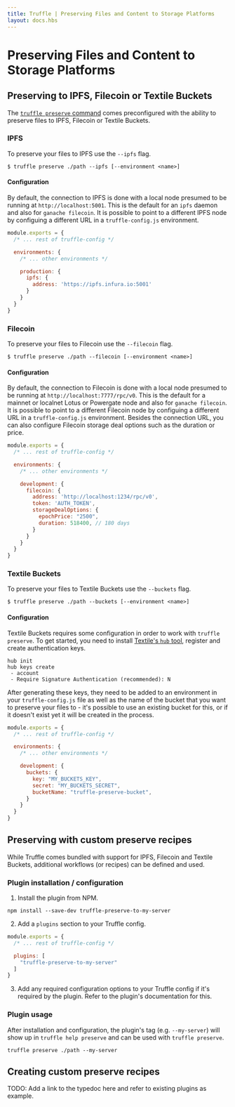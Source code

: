 ```yaml
---
title: Truffle | Preserving Files and Content to Storage Platforms
layout: docs.hbs
---
```

# Preserving Files and Content to Storage Platforms

## Preserving to IPFS, Filecoin or Textile Buckets

The [`truffle preserve` command](/docs/truffle/reference/truffle-commands#preserve) comes preconfigured with the ability to preserve files to IPFS, Filecoin or Textile Buckets.

### IPFS

To preserve your files to IPFS use the `--ipfs` flag.

```shell
$ truffle preserve ./path --ipfs [--environment <name>]
```

#### Configuration

By default, the connection to IPFS is done with a local node presumed to be running at `http://localhost:5001`. This is the default for an `ipfs` daemon and also for `ganache filecoin`. It is possible to point to a different IPFS node by configuing a different URL in a `truffle-config.js` environment.

```javascript
module.exports = {
  /* ... rest of truffle-config */

  environments: {
    /* ... other environments */

    production: {
      ipfs: {
        address: 'https://ipfs.infura.io:5001'
      }
    }
  }
}
```

### Filecoin

To preserve your files to Filecoin use the `--filecoin` flag.

```shell
$ truffle preserve ./path --filecoin [--environment <name>]
```

#### Configuration

By default, the connection to Filecoin is done with a local node presumed to be running at `http://localhost:7777/rpc/v0`. This is the default for a mainnet or localnet Lotus or Powergate node and also for `ganache filecoin`. It is possible to point to a different Filecoin node by configuing a different URL in a `truffle-config.js` environment. Besides the connection URL, you can also configure Filecoin storage deal options such as the duration or price.

```javascript
module.exports = {
  /* ... rest of truffle-config */

  environments: {
    /* ... other environments */

    development: {
      filecoin: {
        address: 'http://localhost:1234/rpc/v0',
        token: 'AUTH_TOKEN',
        storageDealOptions: {
          epochPrice: "2500",
          duration: 518400, // 180 days
        }
      }
    }
  }
}
```

### Textile Buckets

To preserve your files to Textile Buckets use the `--buckets` flag.

```shell
$ truffle preserve ./path --buckets [--environment <name>]
```

#### Configuration

Textile Buckets requires some configuration in order to work with `truffle preserve`. To get started, you need to install [Textile's `hub` tool](https://docs.textile.io/hub/), register and create authentication keys.

```shell
hub init
hub keys create
 - account
 - Require Signature Authentication (recommended): N
```

After generating these keys, they need to be added to an environment in your `truffle-config.js` file as well as the name of the bucket that you want to preserve your files to - it's possible to use an existing bucket for this, or if it doesn't exist yet it will be created in the process.

```javascript
module.exports = {
  /* ... rest of truffle-config */

  environments: {
    /* ... other environments */

    development: {
      buckets: {
        key: "MY_BUCKETS_KEY",
        secret: "MY_BUCKETS_SECRET",
        bucketName: "truffle-preserve-bucket",
      }
    }
  }
}
```

## Preserving with custom preserve recipes

While Truffle comes bundled with support for IPFS, Filecoin and Textile Buckets, additional workflows (or recipes) can be defined and used.

### Plugin installation / configuration

1. Install the plugin from NPM.
  ```shell
  npm install --save-dev truffle-preserve-to-my-server
  ```

2. Add a `plugins` section to your Truffle config.
  ```javascript
  module.exports = {
    /* ... rest of truffle-config */

    plugins: [
      "truffle-preserve-to-my-server"
    ]
  }
  ```

3. Add any required configuration options to your Truffle config if it's required by the plugin. Refer to the plugin's documentation for this.

### Plugin usage

After installation and configuration, the plugin's tag (e.g. `--my-server`) will show up in `truffle help preserve` and can be used with `truffle preserve`.

```shell
truffle preserve ./path --my-server
```

## Creating custom preserve recipes
TODO: Add a link to the typedoc here and refer to existing plugins as example.
